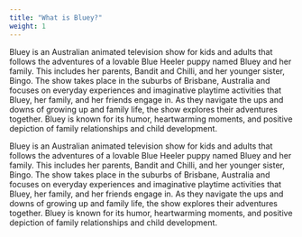```yaml
---
title: "What is Bluey?"
weight: 1
---
```


Bluey is an Australian animated television show for kids and adults that follows the adventures of a lovable Blue Heeler puppy named Bluey and her family. This includes her parents, Bandit and Chilli, and her younger sister, Bingo. The show takes place in the suburbs of Brisbane, Australia and focuses on everyday experiences and imaginative playtime activities that Bluey, her family, and her friends engage in. As they navigate the ups and downs of growing up and family life, the show explores their adventures together. Bluey is known for its humor, heartwarming moments, and positive depiction of family relationships and child development.

Bluey is an Australian animated television show for kids and adults that follows the adventures of a lovable Blue Heeler puppy named Bluey and her family. This includes her parents, Bandit and Chilli, and her younger sister, Bingo. The show takes place in the suburbs of Brisbane, Australia and focuses on everyday experiences and imaginative playtime activities that Bluey, her family, and her friends engage in. As they navigate the ups and downs of growing up and family life, the show explores their adventures together. Bluey is known for its humor, heartwarming moments, and positive depiction of family relationships and child development.
